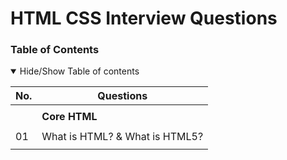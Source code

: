 # HTML CSS Interview Questions

### Table of Contents

<details open>
  <summary> Hide/Show Table of contents</summary>

  | No. | Questions                                   |
  | --- | -----------------------------------------------------------------------------------------------------
                                                          |
  |     | **Core HTML**                               
                                                          |
  |01   | What is HTML? & What is HTML5?               
                                                          |
</details>